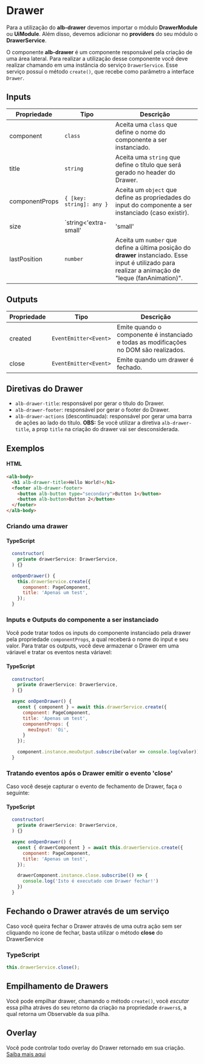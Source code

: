 # Drawer

Para a utilização do **alb-drawer** devemos importar o módulo **DrawerModule** ou **UiModule**. Além disso, devemos adicionar no **providers** do seu módulo o **DrawerService**.

O componente **alb-drawer** é um componente responsável pela criação de uma área lateral. Para realizar a utilização desse componente você deve realizar chamando em uma instância do serviço `DrawerService`. 
Esse serviço possuí o método `create()`, que recebe como parâmetro a interface `Drawer`.

## Inputs

| Propriedade    | Tipo                               |  Descrição                                                                                                                                           |
| -------------- | ---------------------------------- | ---------------------------------------------------------------------------------------------------------------------------------------------------- |
| component      | `class`                            | Aceita uma `class` que define o nome do componente a ser instanciado.                                                                               |
| title          | `string`                           | Aceita uma `string` que define o título que será gerado no header do Drawer.                                                                         |
| componentProps | `{ [key: string]: any }`           | Aceita um `object` que define as propriedades do input do componente a ser instanciado (caso existir).                                               |
| size           | `string<'extra-small'|'small'|'medium'|'large'|'extra-large'>` | Aceita uma `string` que define qual tamanho que o Drawer deve possuir ao ser gerado. Aceita os valores `extra-large`, `large`, `medium`, `small` e `extra-small`.                 |
| lastPosition   | `number`                           | Aceita um `number` que define a última posição do **drawer** instanciado. Esse input é utilizado para realizar a animação de "leque (fanAnimation)". |

## Outputs

| Propriedade | Tipo           |  Descrição                                                                                    |
| ----------- | -------------- |--------------------------------------------------------------------------------------         |
| created     | `EventEmitter<Event>` | Emite quando o componente é instanciado e todas as modificações no DOM são realizados. |
| close       | `EventEmitter<Event>` | Emite quando um drawer é fechado.                                                      |

## Diretivas do Drawer

* `alb-drawer-title`: responsável por gerar o título do Drawer.
* `alb-drawer-footer`: responsável por gerar o footer do Drawer.
* `alb-drawer-actions` (descontinuada): responsável por gerar uma barra de ações ao lado do título.
**OBS:** Se você utilizar a diretiva `alb-drawer-title`, a prop `title` na criação do drawer vai ser desconsiderada.

## Exemplos

#### HTML

```html
<alb-body>
  <h1 alb-drawer-title>Hello World!</h1>
  <footer alb-drawer-footer>
    <button alb-button type="secondary">Button 1</button>
    <button alb-button>Button 2</button>
  </footer>
</alb-body>
```

### Criando uma drawer

#### TypeScript

```javascript
  constructor(
    private drawerService: DrawerService,
  ) {}

  onOpenDrawer() {
    this.drawerService.create({
      component: PageComponent,
      title: 'Apenas um test',
    });
  }
```

### Inputs e Outputs do componente a ser instanciado

Você pode tratar todos os inputs do componente instanciado pela drawer pela propriedade `componentProps`, a qual receberá o nome do input e seu valor.
Para tratar os outputs, você deve armazenar o Drawer em uma váriavel e tratar os eventos nesta váriavel:

#### TypeScript

```javascript
  constructor(
    private drawerService: DrawerService,
  ) {}

  async onOpenDrawer() {
    const { component } = await this.drawerService.create({
      component: PageComponent,
      title: 'Apenas um test',
      componentProps: {
        meuInput: 'Oi',
      }
    });

    component.instance.meuOutput.subscribe(valor => console.log(valor));
  }
```

### Tratando eventos após o Drawer emitir o evento 'close'

Caso você deseje capturar o evento de fechamento de Drawer, faça o seguinte:

#### TypeScript

```javascript
  constructor(
    private drawerService: DrawerService,
  ) {}

  async onOpenDrawer() {
    const { drawerComponent } = await this.drawerService.create({
      component: PageComponent,
      title: 'Apenas um test',
    });

    drawerComponent.instance.close.subscribe(() => {
      console.log('Isto é executado com Drawer fechar!')
    })
  }
```

## Fechando o Drawer através de um serviço

Caso você queira fechar o Drawer através de uma outra ação sem ser cliquando no ícone de fechar, basta utilizar o método **close** do DrawerService

### TypeScript

```javascript
this.drawerService.close();
```

## Empilhamento de Drawers

Você pode empilhar drawer, chamando o método `create()`, você _escutar_ essa pilha atráves do seu retorno da criação na propriedade `drawers$`, a qual retorna um Observable da sua pilha.

## Overlay

Você pode controlar todo overlay do Drawer retornado em sua criação. [Saiba mais aqui](https://material.angular.io/cdk/overlay/overview)
